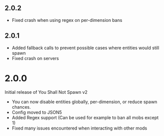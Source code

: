 ## 2.0.2
- Fixed crash when using regex on per-dimension bans

## 2.0.1
- Added fallback calls to prevent possible cases where entities would still spawn
- Fixed crash on servers

# 2.0.0
Initial release of You Shall Not Spawn v2
- You can now disable entities globally, per-dimension, or reduce spawn chances. 
- Config moved to JSON5
- Added Regex support (Can be used for example to ban all mobs except 1)
- Fixed many issues encountered when interacting with other mods